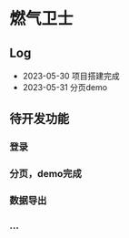 # 燃气卫士

## Log
- 2023-05-30 项目搭建完成
- 2023-05-31 分页demo

## 待开发功能

### 登录
### 分页，demo完成
### 数据导出
### ...